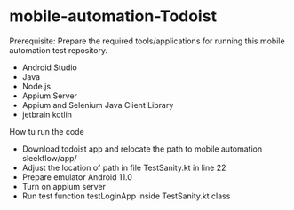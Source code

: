 # mobile-automation-Todoist

Prerequisite: Prepare the required tools/applications for running this mobile automation test repository.
- Android Studio
- Java
- Node.js
- Appium Server
- Appium and Selenium Java Client Library
- jetbrain kotlin

How tu run the code
- Download todoist app and relocate the path to mobile automation sleekflow/app/
- Adjust the location of path in file TestSanity.kt in line 22
- Prepare emulator Android 11.0
- Turn on appium server
- Run test function testLoginApp inside TestSanity.kt class

  
